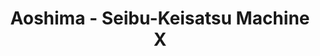 ---
layout: product
title: "Aoshima - Seibu-Keisatsu Machine X"
price: "TBA" 
desc: "N/A"
img_path: "/assets/img/AO15179.webp"
brand: "N/A"
available: false
special_offer: false
new: false
soon: false
cat: "010000"
subcat: "013700"
subsubcat: "0N/A"
sifra: "AO15179"
popular: false
spec: false
---